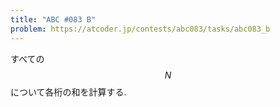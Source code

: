 ```yaml
---
title: "ABC #083 B"
problem: https://atcoder.jp/contests/abc083/tasks/abc083_b
---
```

すべての $$ N $$ について各桁の和を計算する.
